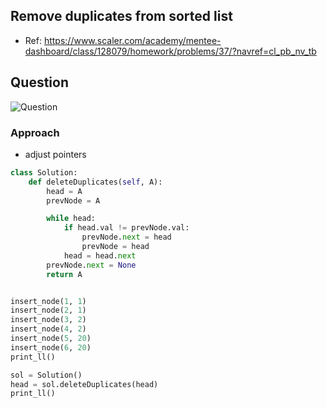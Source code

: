 
## Remove duplicates from sorted list
- Ref: https://www.scaler.com/academy/mentee-dashboard/class/128079/homework/problems/37/?navref=cl_pb_nv_tb

## Question
![Question](http://ankit-portfolio.s3-ap-southeast-1.amazonaws.com/images/datastructures/scaler/040-remove-duplicates-from-sorted-list-question.png)

### Approach
- adjust pointers

```py
class Solution:
    def deleteDuplicates(self, A):
        head = A
        prevNode = A

        while head:
            if head.val != prevNode.val:
                prevNode.next = head
                prevNode = head
            head = head.next
        prevNode.next = None
        return A


insert_node(1, 1)
insert_node(2, 1)
insert_node(3, 2)
insert_node(4, 2)
insert_node(5, 20)
insert_node(6, 20)
print_ll()

sol = Solution()
head = sol.deleteDuplicates(head)
print_ll()
```